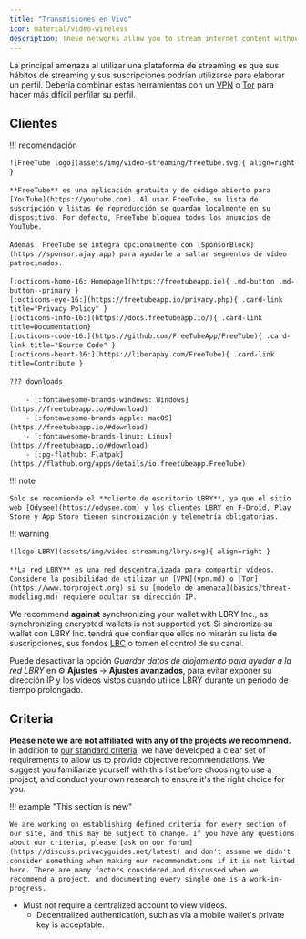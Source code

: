 ```yaml
---
title: "Transmisiones en Vivo"
icon: material/video-wireless
description: These networks allow you to stream internet content without building an advertising profile based on your interests.
---
```


La principal amenaza al utilizar una plataforma de streaming es que sus hábitos de streaming y sus suscripciones podrían utilizarse para elaborar un perfil. Debería combinar estas herramientas con un [VPN](/vpn) o [Tor](https://www.torproject.org/) para hacer más difícil perfilar su perfil.

## Clientes

!!! recomendación

    ![FreeTube logo](assets/img/video-streaming/freetube.svg){ align=right }
    
    **FreeTube** es una aplicación gratuita y de código abierto para [YouTube](https://youtube.com). Al usar FreeTube, su lista de suscripción y listas de reproducción se guardan localmente en su dispositivo. Por defecto, FreeTube bloquea todos los anuncios de YouTube.
    
    Además, FreeTube se integra opcionalmente con [SponsorBlock](https://sponsor.ajay.app) para ayudarle a saltar segmentos de vídeo patrocinados.
    
    [:octicons-home-16: Homepage](https://freetubeapp.io){ .md-button .md-button--primary }
    [:octicons-eye-16:](https://freetubeapp.io/privacy.php){ .card-link title="Privacy Policy" }
    [:octicons-info-16:](https://docs.freetubeapp.io/){ .card-link title=Documentation}
    [:octicons-code-16:](https://github.com/FreeTubeApp/FreeTube){ .card-link title="Source Code" }
    [:octicons-heart-16:](https://liberapay.com/FreeTube){ .card-link title=Contribute }
    
    ??? downloads
    
        - [:fontawesome-brands-windows: Windows](https://freetubeapp.io/#download)
        - [:fontawesome-brands-apple: macOS](https://freetubeapp.io/#download)
        - [:fontawesome-brands-linux: Linux](https://freetubeapp.io/#download)
        - [:pg-flathub: Flatpak](https://flathub.org/apps/details/io.freetubeapp.FreeTube)

!!! note

    Solo se recomienda el **cliente de escritorio LBRY**, ya que el sitio web [Odysee](https://odysee.com) y los clientes LBRY en F-Droid, Play Store y App Store tienen sincronización y telemetría obligatorias.

!!! warning

    ![logo LBRY](assets/img/video-streaming/lbry.svg){ align=right }
    
    **La red LBRY** es una red descentralizada para compartir vídeos. Considere la posibilidad de utilizar un [VPN](vpn.md) o [Tor](https://www.torproject.org) si su [modelo de amenaza](basics/threat-modeling.md) requiere ocultar su dirección IP.

We recommend **against** synchronizing your wallet with LBRY Inc., as synchronizing encrypted wallets is not supported yet. Si sincroniza su wallet con LBRY Inc. tendrá que confiar que ellos no mirarán su lista de suscripciones, sus fondos [LBC](https://lbry.com/faq/earn-credits) o tomen el control de su canal.

Puede desactivar la opción *Guardar datos de alojamiento para ayudar a la red LBRY* en :gear: **Ajustes** → **Ajustes avanzados**, para evitar exponer su dirección IP y los vídeos vistos cuando utilice LBRY durante un periodo de tiempo prolongado.

## Criteria

**Please note we are not affiliated with any of the projects we recommend.** In addition to [our standard criteria](about/criteria.md), we have developed a clear set of requirements to allow us to provide objective recommendations. We suggest you familiarize yourself with this list before choosing to use a project, and conduct your own research to ensure it's the right choice for you.

!!! example "This section is new"

    We are working on establishing defined criteria for every section of our site, and this may be subject to change. If you have any questions about our criteria, please [ask on our forum](https://discuss.privacyguides.net/latest) and don't assume we didn't consider something when making our recommendations if it is not listed here. There are many factors considered and discussed when we recommend a project, and documenting every single one is a work-in-progress.

- Must not require a centralized account to view videos.
    - Decentralized authentication, such as via a mobile wallet's private key is acceptable.
